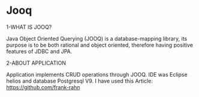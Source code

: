 Jooq
====

1-WHAT IS JOOQ?

Java Object Oriented Querying (JOOQ) is a database-mapping library, its purpose is to be both rational and object oriented, therefore having positive features of JDBC and JPA.

2-ABOUT APPLICATION

Application implements CRUD operations through JOOQ. IDE was Eclipse helios and database Postgresql V9. 
I have used this Article: https://github.com/frank-rahn

